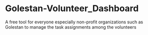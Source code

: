 # Golestan-Volunteer_Dashboard
A free tool for everyone especially non-profit organizations such as Golestan to manage the task assignments among the volunteers
